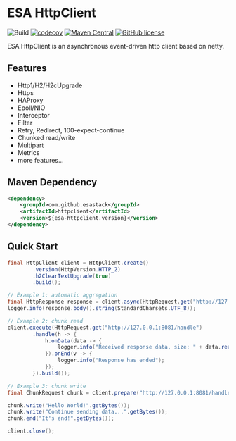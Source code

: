 # ESA HttpClient

![Build](https://github.com/esastack/esa-httpclient/workflows/Build/badge.svg?branch=main)
[![codecov](https://codecov.io/gh/esastack/esa-httpclient/branch/main/graph/badge.svg?token=D85SMNQNK0)](https://codecov.io/gh/esastack/esa-httpclient)
[![Maven Central](https://maven-badges.herokuapp.com/maven-central/com.github.esastack/httpclient/badge.svg)](https://maven-badges.herokuapp.com/maven-central/com.github.esastack/httpclient/)
[![GitHub license](https://img.shields.io/github/license/esastack/esa-httpclient)](https://github.com/esastack/esa-httpclient/blob/main/LICENSE)

ESA HttpClient is an asynchronous event-driven http client based on netty.

## Features

- Http1/H2/H2cUpgrade
- Https
- HAProxy
- Epoll/NIO
- Interceptor
- Filter
- Retry, Redirect, 100-expect-continue
- Chunked read/write
- Multipart
- Metrics
- more features...

## Maven Dependency

```xml
<dependency>
    <groupId>com.github.esastack</groupId>
    <artifactId>httpclient</artifactId>
    <version>${esa-httpclient.version}</version>
</dependency>
```

## Quick Start

```java
final HttpClient client = HttpClient.create()
        .version(HttpVersion.HTTP_2)
        .h2ClearTextUpgrade(true)
        .build();

// Example 1: automatic aggregation
final HttpResponse response = client.async(HttpRequest.get("http://127.0.0.1:8081/").build()).get();
logger.info(response.body().string(StandardCharsets.UTF_8));

// Example 2: chunk read
client.execute(HttpRequest.get("http://127.0.0.1:8081/handle")
        .handle(h -> {
            h.onData(data -> {
                logger.info("Received response data, size: " + data.readableBytes());
            }).onEnd(v -> {
                logger.info("Response has ended");
            });
        }).build());

// Example 3: chunk write
final ChunkRequest chunk = client.prepare("http://127.0.0.1:8081/handle").build();

chunk.write("Hello World!".getBytes());
chunk.write("Continue sending data...".getBytes());
chunk.end("It's end!".getBytes());

client.close();
```
